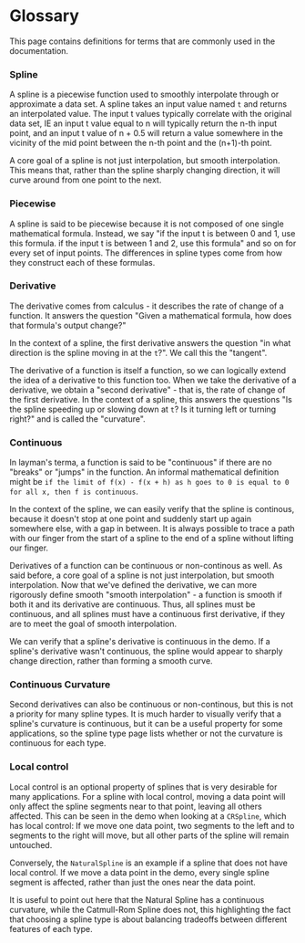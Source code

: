 Glossary
=============

This page contains definitions for terms that are commonly used in the documentation.

### Spline
A spline is a piecewise function used to smoothly interpolate through or approximate a data set. A spline takes an input value named `t` and returns an interpolated value. The input t values typically correlate with the original data set, IE an input t value equal to n will typically return the n-th input point, and an input t value of n + 0.5 will return a value somewhere in the vicinity of the mid point between the n-th point and the (n+1)-th point.

A core goal of a spline is not just interpolation, but smooth interpolation. This means that, rather than the spline sharply changing direction, it will curve around from one point to the next.

### Piecewise
A spline is said to be piecewise because it is not composed of one single mathematical formula. Instead, we say "if the input t is between 0 and 1, use this formula. if the input t is between 1 and 2, use this formula" and so on for every set of input points. The differences in spline types come from how they construct each of these formulas.

### Derivative
The derivative comes from calculus - it describes the rate of change of a function. It answers the question "Given a mathematical formula, how does that formula's output change?"

In the context of a spline, the first derivative answers the question "in what direction is the spline moving in at the `t`?". We call this the "tangent".

The derivative of a function is itself a function, so we can logically extend the idea of a derivative to this function too. When we take the derivative of a derivative, we obtain a "second derivative" - that is, the rate of change of the first derivative. In the context of a spline, this answers the questions "Is the spline speeding up or slowing down at `t`? Is it turning left or turning right?" and is called the "curvature".

### Continuous
In layman's terma, a function is said to be "continuous" if there are no "breaks" or "jumps" in the function. An informal mathematical definition might be `if the limit of f(x) - f(x + h) as h goes to 0 is equal to 0 for all x, then f is continuous`.

In the context of the spline, we can easily verify that the spline is continous, because it doesn't stop at one point and suddenly start up again somewhere else, with a gap in between. It is always possible to trace a path with our finger from the start of a spline to the end of a spline without lifting our finger.

Derivatives of a function can be continuous or non-continous as well. As said before, a core goal of a spline is not just interpolation, but smooth interpolation. Now that we've defined the derivative, we can more rigorously define smooth "smooth interpolation" - a function is smooth if both it and its derivative are continuous. Thus, all splines must be continuous, and all splines must have a continuous first derivative, if they are to meet the goal of smooth interpolation.

We can verify that a spline's derivative is continuous in the demo. If a spline's derivative wasn't continuous, the spline would appear to sharply change direction, rather than forming a smooth curve.

### Continuous Curvature
Second derivatives can also be continuous or non-continous, but this is not a priority for many spline types. It is much harder to visually verify that a spline's curvature is continuous, but it can be a useful property for some applications, so the spline type page lists whether or not the curvature is continuous for each type.

### Local control
Local control is an optional property of splines that is very desirable for many applications. For a spline with local control, moving a data point will only affect the spline segments near to that point, leaving all others affected. This can be seen in the demo when looking at a `CRSpline`, which has local control: If we move one data point, two segments to the left and to segments to the right will move, but all other parts of the spline will remain untouched.

Conversely, the `NaturalSpline` is an example if a spline that does not have local control. If we move a data point in the demo, every single spline segment is affected, rather than just the ones near the data point.

It is useful to point out here that the Natural Spline has a continuous curvature, while the Catmull-Rom Spline does not, this highlighting the fact that choosing a spline type is about balancing tradeoffs between different features of each type. 
